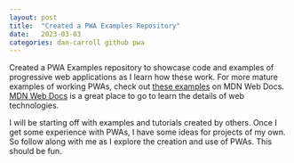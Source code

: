 ```yaml
---
layout: post
title:  "Created a PWA Examples Repository"
date:   2023-03-03
categories: dan-carroll github pwa
---
```


Created a PWA Examples repository to showcase code and examples of progressive web applications as I learn how these work. For more mature examples of working PWAs, check out [these examples](https://github.com/mdn/pwa-examples) on MDN Web Docs. [MDN Web Docs](https://github.com/mdn) is a great place to go to learn the details of web technologies.

I will be starting off with examples and tutorials created by others. Once I get some experience with PWAs, I have some ideas for projects of my own. So follow along with me as I explore the creation and use of PWAs. This should be fun.
